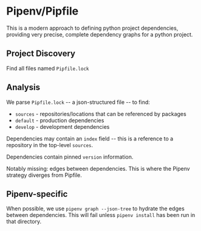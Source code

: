 # Pipenv/Pipfile

This is a modern approach to defining python project dependencies, providing
very precise, complete dependency graphs for a python project.

## Project Discovery

Find all files named `Pipfile.lock`

## Analysis

We parse `Pipfile.lock` -- a json-structured file -- to find:

- `sources` - repositories/locations that can be referenced by packages
- `default` - production dependencies
- `develop` - development dependencies

Dependencies may contain an `index` field -- this is a reference to a repository
in the top-level `sources`.

Dependencies contain pinned `version` information.

Notably missing: edges between dependencies. This is where the Pipenv strategy
diverges from Pipfile.

## Pipenv-specific

When possible, we use `pipenv graph --json-tree` to hydrate the edges between
dependencies. This will fail unless `pipenv install` has been run in that directory.
